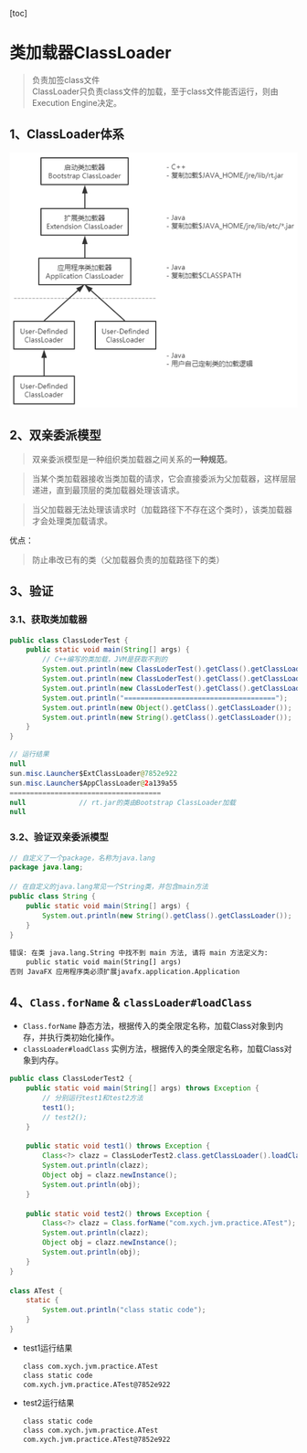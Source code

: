 [toc]

# 类加载器ClassLoader
> 负责加签class文件<br>
> ClassLoader只负责class文件的加载，至于class文件能否运行，则由Execution Engine决定。

## 1、ClassLoader体系
<div style="text-align:center">

![](../etc/ClassLoader.png)

</div>

## 2、双亲委派模型
> 双亲委派模型是一种组织类加载器之间关系的<b>一种规范</b>。

> 当某个类加载器接收当类加载的请求，它会直接委派为父加载器，这样层层递进，直到最顶层的类加载器处理该请求。

> 当父加载器无法处理该请求时（加载路径下不存在这个类时），该类加载器才会处理类加载请求。

优点：
> 防止串改已有的类（父加载器负责的加载路径下的类）

## 3、验证
### 3.1、获取类加载器
``` java
public class ClassLoderTest {
    public static void main(String[] args) {
        // C++编写的类加载，JVM是获取不到的
        System.out.println(new ClassLoderTest().getClass().getClassLoader().getParent().getParent());
        System.out.println(new ClassLoderTest().getClass().getClassLoader().getParent());
        System.out.println(new ClassLoderTest().getClass().getClassLoader());
        System.out.println("=====================================");
        System.out.println(new Object().getClass().getClassLoader());
        System.out.println(new String().getClass().getClassLoader());
    }
}
```
``` java
// 运行结果
null
sun.misc.Launcher$ExtClassLoader@7852e922
sun.misc.Launcher$AppClassLoader@2a139a55
=====================================
null             // rt.jar的类由Bootstrap ClassLoader加载
null
```

### 3.2、验证双亲委派模型
``` java
// 自定义了一个package，名称为java.lang
package java.lang;

// 在自定义的java.lang常见一个String类，并包含main方法
public class String {
    public static void main(String[] args) {
        System.out.println(new String().getClass().getClassLoader());
    }
}
```
``` log
错误: 在类 java.lang.String 中找不到 main 方法, 请将 main 方法定义为:
    public static void main(String[] args)
否则 JavaFX 应用程序类必须扩展javafx.application.Application
```

## 4、`Class.forName` & `classLoader#loadClass`
- `Class.forName` 静态方法，根据传入的类全限定名称，加载Class对象到内存，并执行类初始化操作。
- `classLoader#loadClass` 实例方法，根据传入的类全限定名称，加载Class对象到内存。

``` java
public class ClassLoderTest2 {
    public static void main(String[] args) throws Exception {
        // 分别运行test1和test2方法
        test1();
        // test2();
    }

    public static void test1() throws Exception {
        Class<?> clazz = ClassLoderTest2.class.getClassLoader().loadClass("com.xych.jvm.practice.ATest");
        System.out.println(clazz);
        Object obj = clazz.newInstance();
        System.out.println(obj);
    }

    public static void test2() throws Exception {
        Class<?> clazz = Class.forName("com.xych.jvm.practice.ATest");
        System.out.println(clazz);
        Object obj = clazz.newInstance();
        System.out.println(obj);
    }
}

class ATest {
    static {
        System.out.println("class static code");
    }
}
```
- test1运行结果
    ``` log
    class com.xych.jvm.practice.ATest
    class static code
    com.xych.jvm.practice.ATest@7852e922
    ```
- test2运行结果
    ``` log
    class static code
    class com.xych.jvm.practice.ATest
    com.xych.jvm.practice.ATest@7852e922
    ```
    
